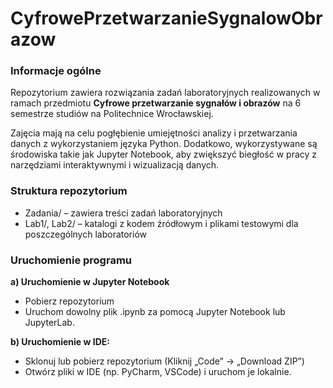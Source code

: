 # CyfrowePrzetwarzanieSygnalowObrazow

### Informacje ogólne

Repozytorium zawiera rozwiązania zadań laboratoryjnych realizowanych w ramach przedmiotu **Cyfrowe przetwarzanie sygnałów i obrazów** na 6 semestrze studiów na Politechnice Wrocławskiej.

Zajęcia mają na celu pogłębienie umiejętności analizy i przetwarzania danych z wykorzystaniem języka Python. Dodatkowo, wykorzystywane są środowiska takie jak Jupyter Notebook, aby zwiększyć biegłość w pracy z narzędziami interaktywnymi i wizualizacją danych.

### Struktura repozytorium

- Zadania/ – zawiera treści zadań laboratoryjnych
- Lab1/, Lab2/ – katalogi z kodem źródłowym i plikami testowymi dla poszczególnych laboratoriów

### Uruchomienie programu

**a) Uruchomienie w Jupyter Notebook**

- Pobierz repozytorium
- Uruchom dowolny plik .ipynb za pomocą Jupyter Notebook lub JupyterLab.

**b) Uruchomienie w IDE:**

  - Sklonuj lub pobierz repozytorium (Kliknij „Code” → „Download ZIP”)
  - Otwórz pliki w IDE (np. PyCharm, VSCode) i uruchom je lokalnie.
